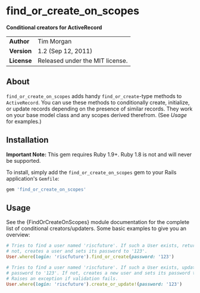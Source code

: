 find_or_create_on_scopes
========================

**Conditional creators for ActiveRecord**

|             |                                 |
|:------------|:--------------------------------|
| **Author**  | Tim Morgan                      |
| **Version** | 1.2 (Sep 12, 2011)              |
| **License** | Released under the MIT license. |

About
-----

`find_or_create_on_scopes` adds handy `find_or_create`-type methods to
`ActiveRecord`. You can use these methods to conditionally create, initialize,
or update records depending on the presence of similar records. They work on
your base model class and any scopes derived therefrom. (See _Usage_ for
examples.)

Installation
------------

**Important Note:** This gem requires Ruby 1.9+. Ruby 1.8 is not and will never
be supported.

To install, simply add the `find_or_create_on_scopes` gem to your Rails
application's `Gemfile`:

```` ruby
gem 'find_or_create_on_scopes'
````

Usage
-----

See the {FindOrCreateOnScopes} module documentation for the complete list of
conditional creators/updaters. Some basic examples to give you an overview:

```` ruby
# Tries to find a user named 'riscfuture'. If such a User exists, returns it. If
# not, creates a user and sets its password to '123'.
User.where(login: 'riscfuture').find_or_create(password: '123')

# Tries to find a user named 'riscfuture'. If such a User exists, updates its
# password to '123'. If not, creates a new user and sets its password to '123'.
# Raises an exception if validation fails.
User.where(login: 'riscfuture').create_or_update!(password: '123')
````
